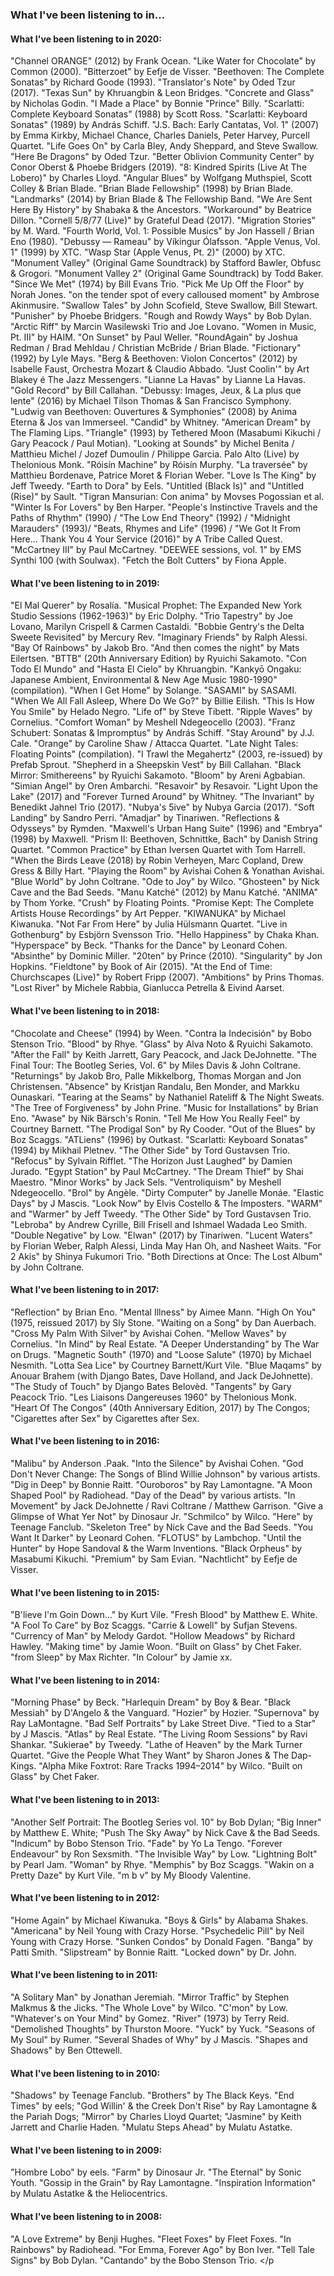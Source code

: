 ### What I've been listening to in&hellip;

#### What I've been listening to in **2020**:
"Channel ORANGE" (2012) by Frank Ocean. "Like Water for Chocolate" by Common (2000). "Bitterzoet" by Eefje de Visser. "Beethoven: The Complete Sonatas" by Richard Goode (1993). "Translator's Note" by  Oded Tzur (2017). "Texas Sun" by Khruangbin &amp; Leon Bridges. "Concrete and Glass" by Nicholas Godin. "I Made a Place" by Bonnie "Prince" Billy. "Scarlatti: Complete Keyboard Sonatas" (1988) by Scott Ross. "Scarlatti: Keyboard Sonatas" (1989) by Andr&aacute;s Schiff. "J.S. Bach: Early Cantatas, Vol. 1" (2007) by Emma Kirkby, Michael Chance, Charles Daniels, Peter Harvey, Purcell Quartet. "Life Goes On" by Carla Bley, Andy Sheppard, and Steve Swallow. "Here Be Dragons" by Oded Tzur. "Better Oblivion Community Center" by Conor Oberst &amp; Phoebe Bridgers (2019). "8: Kindred Spirits (Live At The Lobero)" by Charles Lloyd. "Angular Blues" by Wolfgang Muthspiel, Scott Colley &amp; Brian Blade.  "Brian Blade Fellowship" (1998) by Brian Blade. "Landmarks" (2014) by Brian Blade &amp; The Fellowship Band. "We Are Sent Here By History" by Shabaka &amp; the Ancestors.  "Workaround" by Beatrice Dillon. "Cornell 5/8/77 (Live)" by Grateful Dead (2017). "Migration Stories" by M. Ward. "Fourth World, Vol. 1: Possible Musics" by Jon Hassell / Brian Eno (1980). "Debussy &mdash; Rameau" by V&iacute;kingur &Oacute;lafsson. "Apple Venus, Vol. 1" (1999) by XTC. "Wasp Star (Apple Venus, Pt. 2)" (2000) by XTC. "Monument Valley" (Original Game Soundtrack) by Stafford Bawler, Obfusc &amp; Grogori. "Monument Valley 2" (Original Game Soundtrack) by Todd Baker. "Since We Met" (1974) by Bill Evans Trio. "Pick Me Up Off the Floor" by Norah Jones. "on the tender spot of every calloused moment" by Ambrose Akinmusire. "Swallow Tales" by John Scofield, Steve Swallow, Bill Stewart. "Punisher" by Phoebe Bridgers. "Rough and Rowdy Ways" by Bob Dylan. "Arctic Riff" by Marcin Wasilewski Trio and Joe Lovano. "Women in Music, Pt. III" by HAIM. "On Sunset" by Paul Weller. "RoundAgain" by Joshua Redman / Brad Mehldau / Christian McBride / Brian Blade. "Fictionary" (1992) by Lyle Mays. "Berg &amp; Beethoven: Violon Concertos" (2012) by Isabelle Faust, Orchestra Mozart &amp; Claudio Abbado. "Just Coolin'" by Art Blakey &eacute; The Jazz Messengers. "Lianne La Havas" by Lianne La Havas. "Gold Record" by Bill Callahan. "Debussy: Images, Jeux, &amp; La plus que lente" (2016) by Michael Tilson Thomas &amp; San Francisco Symphony. "Ludwig van Beethoven: Ouvertures &amp; Symphonies" (2008) by Anima Eterna &amp; Jos van Immerseel. "Candid" by Whitney. "American Dream" by The Flaming Lips. "Triangle" (1993) by Tethered Moon (Masabumi Kikuchi / Gary Peacock / Paul Motian). "Looking at Sounds" by Michel Benita / Matthieu Michel / Jozef Dumoulin / Philippe Garcia. Palo Alto (Live) by Thelonious Monk. "R&oacute;is&iacute;n Machine" by R&oacute;is&iacute;n Murphy. "La travers&eacute;e" by Matthieu Bordenave, Patrice Moret &amp; Florian Weber. "Love Is The King" by Jeff Tweedy. "Earth to Dora" by Eels.  "Untitled (Black Is)" and "Untitled (Rise)" by Sault. "Tigran Mansurian: Con anima" by Movses Pogossian et al. "Winter Is For Lovers" by Ben Harper. "People's Instinctive Travels and the Paths of Rhythm" (1990) / "The Low End Theory"  (1992) / "Midnight Marauders" (1993)/ "Beats, Rhymes and Life" (1996) / "We Got It From Here... Thank You 4 Your Service (2016)" by A Tribe Called Quest. "McCartney III" by Paul McCartney. "DEEWEE sessions, vol. 1" by EMS Synthi 100 (with Soulwax). "Fetch the Bolt Cutters" by Fiona Apple.

#### What I've been listening to in **2019**:   
"El Mal Querer" by Rosal&iacute;a. "Musical Prophet: The Expanded New York Studio Sessions (1962-1963)" by Eric Dolphy. "Trio Tapestry" by Joe Lovano, Marilyn Crispell &amp; Carmen Castaldi. "Bobbie Gentry's the Delta Sweete Revisited" by Mercury Rev. "Imaginary Friends" by Ralph Alessi. "Bay Of Rainbows" by Jakob Bro. "And then comes the night" by Mats Eilertsen. "BTTB" (20th Anniversary Edition) by Ryuichi Sakamoto. "Con Todo El Mundo" and "Hasta El Cielo" by Khruangbin. "Kanky&#333; Ongaku: Japanese Ambient, Environmental &amp; New Age Music 1980-1990" (compilation). "When I Get Home" by Solange. "SASAMI" by SASAMI. 
"When We All Fall Asleep, Where Do We Go?" by Billie Eilish. "This Is How You Smile" by Helado Negro. "Life of" by Steve Tibett. "Ripple Waves" by Cornelius. "Comfort Woman" by Meshell Ndegeocello (2003). "Franz Schubert: Sonatas &amp; Impromptus" by Andr&aacute;s Schiff. "Stay Around" by J.J. Cale. "Orange" by Caroline Shaw / Attacca Quartet. "Late Night Tales: Floating Points" (compilation). "I Trawl the Megahertz" (2003, re-issued) by Prefab Sprout. "Shepherd in a Sheepskin Vest" by Bill Callahan. "Black Mirror: Smithereens" by Ryuichi Sakamoto. "Bloom" by Areni Agbabian. "Simian Angel" by Oren Ambarchi. "Resavoir" by Resavoir. "Light Upon the Lake" (2017) and "Forever Turned Around" by Whitney. "The Invariant" by Benedikt Jahnel Trio (2017). "Nubya's 5ive" by Nubya Garcia (2017). "Soft Landing" by Sandro Perri. "Amadjar" by Tinariwen. "Reflections &amp; Odysseys" by Rymden. "Maxwell's Urban Hang Suite" (1996) and "Embrya" (1998) by Maxwell. "Prism II: Beethoven, Schnittke, Bach" by Danish String Quartet. "Common Practice" by Ethan Iversen Quartet with Tom Harrell. "When the Birds Leave (2018) by Robin Verheyen, Marc Copland, Drew Gress &amp; Billy Hart. "Playing the Room" by Avishai Cohen &amp; Yonathan Avishai. "Blue World" by John Coltrane. "Ode to Joy" by Wilco. "Ghosteen" by Nick Cave and the Bad Seeds. "Manu Katch&eacute;" (2012) by Manu Katch&eacute;. "ANIMA" by Thom Yorke. "Crush" by Floating Points. "Promise Kept: The Complete Artists House Recordings" by Art Pepper. "KIWANUKA" by Michael Kiwanuka. "Not Far From Here" by Julia H&uuml;lsmann Quartet. "Live in Gothenburg" by Esbj&ouml;rn Svensson Trio. "Hello Happiness" by Chaka Khan. "Hyperspace" by Beck. "Thanks for the Dance" by Leonard Cohen.  "Absinthe" by Dominic Miller. "20ten" by Prince (2010). "Singularity" by Jon Hopkins. "Fieldtone" by Book of Air (2015). "At the End of Time: Churchscapes (Live)" by Robert Fripp (2007). "Ambitions" by Prins Thomas. "Lost River" by Michele Rabbia, Gianlucca Petrella &amp; Eivind Aarset. 
       
#### What I've been listening to in **2018**:     
"Chocolate and Cheese" (1994) by Ween. "Contra la Indecisi&oacute;n" by Bobo Stenson Trio. "Blood" by Rhye. "Glass" by Alva Noto &amp; Ryuichi Sakamoto. "After the Fall" by Keith Jarrett, Gary Peacock, and Jack DeJohnette.  "The Final Tour: The Bootleg Series, Vol. 6" by Miles Davis &amp; John Coltrane.  "Returnings" by Jakob Bro, Palle Mikkelborg, Thomas Morgan and Jon Christensen. "Absence" by Kristjan Randalu, Ben Monder, and Markku Ounaskari. "Tearing at the Seams" by Nathaniel Rateliff &amp; The Night Sweats. "The Tree of Forgiveness" by John Prine.  "Music for Installations" by Brian Eno. "Awase" by Nik B&auml;rsch's Ronin. "Tell Me How You Really Feel" by Courtney Barnett. "The Prodigal Son" by Ry Cooder. "Out of the Blues" by Boz Scaggs. "ATLiens" (1996) by Outkast. "Scarlatti: Keyboard Sonatas" (1994) by Mikhail Pletnev. "The Other Side" by Tord Gustavsen Trio. "Refocus" by Sylvain Rifflet. "The Horizon Just Laughed" by Damien Jurado. "Egypt Station" by Paul McCartney. "The Dream Thief" by Shai Maestro. "Minor Works" by Jack Sels. "Ventroliquism" by Meshell Ndegeocello. "Brol" by Ang&egrave;le. "Dirty Computer" by Janelle Mon&aacute;e. "Elastic Days" by J Mascis. "Look Now" by Elvis Costello &amp; The Imposters. "WARM" and "Warmer" by Jeff Tweedy. "The Other Side" by Tord Gustavsen Trio. "Lebroba" by Andrew Cyrille, Bill Frisell and Ishmael Wadada Leo Smith. "Double Negative" by Low. "Elwan" (2017) by Tinariwen. "Lucent Waters" by Florian Weber, Ralph Alessi, Linda May Han Oh, and Nasheet Waits. "For 2 Akis" by Shinya Fukumori Trio. "Both Directions at Once: The Lost Album" by John Coltrane.
 
#### What I've been listening to in **2017**:
"Reflection" by Brian Eno. "Mental Illness" by Aimee Mann. "High On You" (1975, reissued 2017) by Sly Stone. "Waiting on a Song" by Dan Auerbach. "Cross My Palm With Silver" by Avishai Cohen. "Mellow Waves" by Cornelius. "In Mind" by Real Estate. "A Deeper Understanding" by The War on Drugs. "Magnetic South" (1970) and "Loose Salute" (1970) by Michael Nesmith. "Lotta Sea Lice" by Courtney Barnett/Kurt Vile. "Blue Maqams" by Anouar Brahem (with Django Bates, Dave Holland, and Jack DeJohnette). "The Study of Touch" by Django Bates Belov&egrave;d. "Tangents" by Gary Peacock Trio. "Les Liaisons Dangereuses 1960" by Thelonious Monk. "Heart Of The Congos" (40th Anniversary Edition, 2017) by The Congos; "Cigarettes after Sex" by Cigarettes after Sex.

#### What I've been listening to in **2016**:
"Malibu" by Anderson .Paak. "Into the Silence" by Avishai Cohen. "God Don't Never Change: The Songs of Blind Willie Johnson" by various artists. "Dig in Deep" by Bonnie Raitt. "Ouroboros" by Ray Lamontagne. "A Moon Shaped Pool" by Radiohead. "Day of the Dead" by various artists. "In Movement" by Jack DeJohnette / Ravi Coltrane / Matthew Garrison.  "Give a Glimpse of What Yer Not" by Dinosaur Jr. "Schmilco" by Wilco. "Here" by Teenage Fanclub. "Skeleton Tree" by Nick Cave and the Bad Seeds. "You Want It Darker" by Leonard Cohen. "FLOTUS" by Lambchop.  "Until the Hunter" by Hope Sandoval &amp; the Warm Inventions. "Black Orpheus" by Masabumi Kikuchi. "Premium" by Sam Evian. "Nachtlicht" by Eefje de Visser.

#### What I've been listening to in **2015**:
"B'lieve I'm Goin Down&hellip;" by Kurt Vile. "Fresh Blood" by Matthew E. White. "A Fool To Care" by Boz Scaggs. "Carrie &amp; Lowell" by Sufjan Stevens. "Currency of Man" by Melody Gardot. "Hollow Meadows" by Richard Hawley. "Making time" by Jamie Woon. "Built on Glass" by Chet Faker. "from Sleep" by Max Richter. "In Colour" by Jamie xx.

#### What I've been listening to in **2014**:
"Morning Phase" by Beck. "Harlequin Dream" by Boy &amp; Bear. "Black Messiah" by D'Angelo &amp; the Vanguard. "Hozier" by Hozier. "Supernova" by Ray LaMontagne. "Bad Self Portraits" by Lake Street Dive. "Tied to a Star" by J Mascis. "Atlas" by Real Estate. "The Living Room Sessions" by Ravi Shankar. "Sukierae" by Tweedy. "Lathe of Heaven" by the Mark Turner Quartet. "Give the People What They Want" by Sharon Jones &amp; The Dap-Kings. "Alpha Mike Foxtrot: Rare Tracks 1994&ndash;2014" by Wilco. "Built on Glass" by Chet Faker.

#### What I've been listening to in **2013**:
"Another Self Portrait: The Bootleg Series vol. 10" by Bob Dylan; "Big Inner" by Matthew E. White; "Push The Sky Away" by Nick Cave &amp; the Bad Seeds. "Indicum" by Bobo Stenson Trio. "Fade" by Yo La Tengo. "Forever Endeavour" by Ron Sexsmith. "The Invisible Way" by Low. "Lightning Bolt" by Pearl Jam. "Woman" by Rhye. "Memphis" by Boz Scaggs. "Wakin on a Pretty Daze" by Kurt Vile. "m b v" by My Bloody Valentine.

#### What I've been listening to in **2012**:
"Home Again" by Michael Kiwanuka. "Boys &amp; Girls" by Alabama Shakes. "Americana" by Neil Young with Crazy Horse. "Psychedelic Pill" by Neil Young with Crazy Horse. "Sunken Condos" by Donald Fagen. "Banga" by Patti Smith. "Slipstream" by Bonnie Raitt. "Locked down" by Dr. John.

#### What I've been listening to in **2011**:
"A Solitary Man" by Jonathan Jeremiah. "Mirror Traffic" by Stephen Malkmus &amp; the Jicks. "The Whole Love" by Wilco. "C'mon" by Low. "Whatever's on Your Mind" by Gomez. "River" (1973) by Terry Reid. "Demolished Thoughts" by Thurston Moore. "Yuck" by Yuck. "Seasons of My Soul" by Rumer. "Several Shades of Why" by J Mascis. "Shapes and Shadows" by Ben Ottewell. 

#### What I've been listening to in **2010**:
"Shadows" by Teenage Fanclub. "Brothers" by The Black Keys. "End Times" by eels; "God Willin' &amp; the Creek Don't Rise" by Ray Lamontagne &amp; the Pariah Dogs; "Mirror" by Charles Lloyd Quartet; "Jasmine" by Keith Jarrett and Charlie Haden. "Mulatu Steps Ahead" by Mulatu Astatke.

#### What I've been listening to in **2009**:
"Hombre Lobo" by eels. "Farm" by Dinosaur Jr. "The Eternal" by Sonic Youth. "Gossip in the Grain" by Ray Lamontagne. "Inspiration Information" by Mulatu Astatke &amp; the Heliocentrics.

#### What I've been listening to in **2008**:
"A Love Extreme" by Benji Hughes. "Fleet Foxes" by Fleet Foxes. "In Rainbows" by Radiohead. "For Emma, Forever Ago" by Bon Iver. "Tell Tale Signs" by Bob Dylan. "Cantando" by the Bobo Stenson Trio. </p